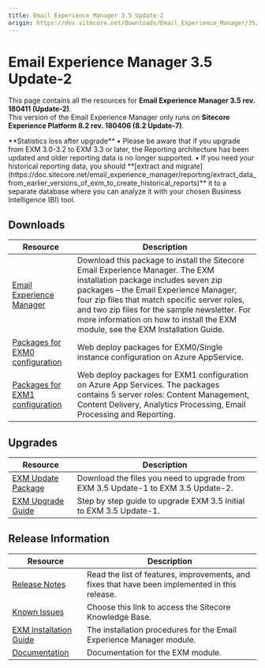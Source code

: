 ```yaml
---
title: Email Experience Manager 3.5 Update-2
origin: https://dev.sitecore.net/Downloads/Email_Experience_Manager/35/Email_Experience_Manager_35_Update2.aspx
---
```


# Email Experience Manager 3.5 Update-2

This page contains all the resources for **Email Experience Manager 3.5 rev. 180411 (Update-2)**.  
  <Alert variant='warning' mb={4}>
    <AlertIcon />
    This version of the Email Experience Manager only runs on **Sitecore Experience Platform 8.2 rev. 180406 (8.2 Update-7)**.
  </Alert>
  
  <Alert variant='warning' mb={4}>
    <AlertIcon />
    **Statistics loss after upgrade**  
• Please be aware that if you upgrade from EXM 3.0-3.2 to EXM 3.3 or later, the Reporting architecture has been updated and older reporting data is no longer supported.  
• If you need your historical reporting data, you should **[extract and migrate](https://doc.sitecore.net/email_experience_manager/reporting/extract_data_from_earlier_versions_of_exm_to_create_historical_reports)** it to a separate database where you can analyze it with your chosen Business Intelligence (BI) tool.
  </Alert>
  

## Downloads

 | Resource | Description |
 | --- | --- |
 | [Email Experience Manager](https://sitecoredev.azureedge.net/~/media/B62B7368C49F4A9595358EA30172A857.ashx?date=20180514T074816) | Download this package to install the Sitecore Email Experience Manager. The EXM installation package includes seven zip packages – the Email Experience Manager, four zip files that match specific server roles, and two zip files for the sample newsletter. For more information on how to install the EXM module, see the EXM Installation Guide. |
 | [Packages for EXM0 configuration](https://sitecoredev.azureedge.net/~/media/D6245528CFF64DA190D32A56629A8781.ashx?date=20180514T074815) | Web deploy packages for EXM0/Single instance configuration on Azure AppService. |
 | [Packages for EXM1 configuration](https://sitecoredev.azureedge.net/~/media/45A43BEED0B34987AEE5DB5D21D50AC7.ashx?date=20180514T074816) | Web deploy packages for EXM1 configuration on Azure App Services. The packages contains 5 server roles: Content Management, Content Delivery, Analytics Processing, Email Processing and Reporting. |

## Upgrades

 | Resource | Description |
 | --- | --- |
 | [EXM Update Package](https://sitecoredev.azureedge.net/~/media/46D6B6F662684D9D8CAC82A6E854EEDE.ashx?date=20180514T074816) | Download the files you need to upgrade from EXM 3.5 Update-1 to EXM 3.5 Update-2. |
 | [EXM Upgrade Guide](https://sitecoredev.azureedge.net/~/media/E9A7617B5C4F49328BAC1965B847F233.ashx?date=20180514T093814) | Step by step guide to upgrade EXM 3.5 Initial to EXM 3.5 Update-1. |

## Release Information

 | Resource | Description |
 | --- | --- |
 | [Release Notes](/downloads/Email%20Experience%20Manager/35/Email%20Experience%20Manager%2035%20Update2/Release%20Notes) | Read the list of features, improvements, and fixes that have been implemented in this release. |
 | [Known Issues](https://kb.sitecore.net/articles/149565) | Choose this link to access the Sitecore Knowledge Base. |
 | [EXM Installation Guide](https://sitecoredev.azureedge.net/~/media/C511623DBB4B451DBCAC0DAC64C9A59C.ashx?date=20180514T093844) | The installation procedures for the Email Experience Manager module. |
 | [Documentation](https://doc.sitecore.net/email_experience_manager) | Documentation for the EXM module. |